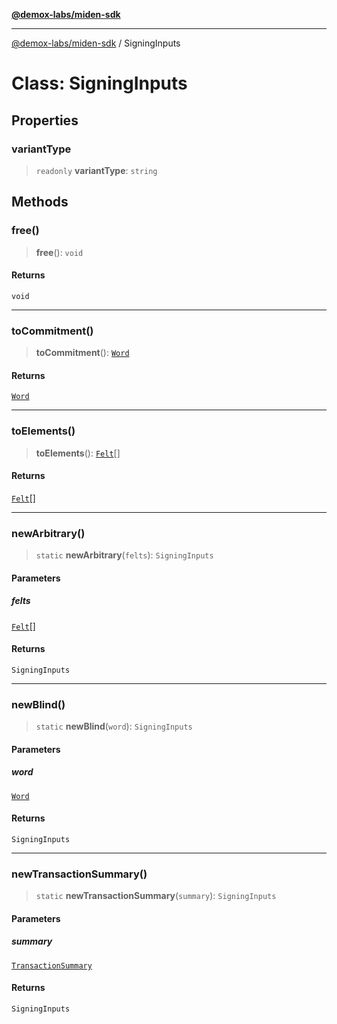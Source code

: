 [**@demox-labs/miden-sdk**](../README.md)

***

[@demox-labs/miden-sdk](../README.md) / SigningInputs

# Class: SigningInputs

## Properties

### variantType

> `readonly` **variantType**: `string`

## Methods

### free()

> **free**(): `void`

#### Returns

`void`

***

### toCommitment()

> **toCommitment**(): [`Word`](Word.md)

#### Returns

[`Word`](Word.md)

***

### toElements()

> **toElements**(): [`Felt`](Felt.md)[]

#### Returns

[`Felt`](Felt.md)[]

***

### newArbitrary()

> `static` **newArbitrary**(`felts`): `SigningInputs`

#### Parameters

##### felts

[`Felt`](Felt.md)[]

#### Returns

`SigningInputs`

***

### newBlind()

> `static` **newBlind**(`word`): `SigningInputs`

#### Parameters

##### word

[`Word`](Word.md)

#### Returns

`SigningInputs`

***

### newTransactionSummary()

> `static` **newTransactionSummary**(`summary`): `SigningInputs`

#### Parameters

##### summary

[`TransactionSummary`](TransactionSummary.md)

#### Returns

`SigningInputs`
